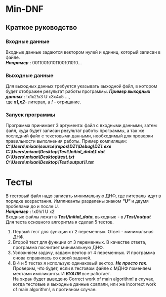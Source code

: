 # Min-DNF  
## Краткое руководство  
### Входные данные  
Входные данные задаются вектором нулей и единиц, который записан в файле.  
___Например___ : 00110010101100101010...
### Выходные данные  
Для выходных данных требуется указывать выходной файл, в котором будет отображен результат работы программы. 
___Пример выходных данных___ : !x1x2!x3 U x3x4x5 ...,   
где ___x1,x2___- литерал, а ___!___ - отрицание.
### Запуск программы  
Программа принимает 3 аргумента: файл с входными данными, затем файл, куда будет записан результат работы программы, а так же последний файл с текстовыми данными, необходимый для проверки правильности выполнения работы.
Пример компиляции: ___C:\Users\mixan\source\repos\DZ1\Debug\DZ1.exe C:\Users\mixan\Desktop\Test\Initial_data\1.dat C:\Users\mixan\Desktop\text.txt C:\Users\mixan\Desktop\Test\output\1.tst___  
# Тесты  
В тестовый файл надо записать минимальную ДНФ, где литералы идут в порядке возрастания. Импликанты разделены знаком ___"U"___ и двумя пробелами до и после U.  
___Например___ : !x0!x1 U x2  
Входные файлы лежат в ___Test/Initial_data___, выходные - в ___/Test/output___  
Для теста основного алгоритма я сделал 5 тестов.  
  
  1) Первый тест для функции от 2 переменных. Ответ - минимальная ДНФ.  
  2) Второй тест для функции от 3 переменных. В качестве ответа, программа посчитает минимальную ДНФ.
  3) Усложняем задачу, задаем вектор от 4 переменных. И программа снова справилась со своей задачей.
  4) В 4 и 5 тестах я использую одинаковый вектор. ___Не просто так___. Проверим, что будет, если в тестовом файле с МДНФ поменяем местами импликанты. И ___ВУАЛЯ___ все работает.   
На экран будет выведено Correct work of main algorithm! в случае, когда тестовые и выходные данные совпали, или же Incorrect work of main algorithm!, в противном случае.
